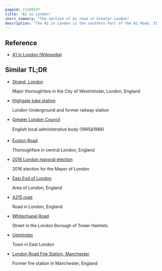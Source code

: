 ```yaml
---
pageid: 11169247
title: "A1 in London"
short_summary: "The section of A1 road in Greater London"
description: "The A1 in London is the southern Part of the A1 Road. It starts at Aldersgate in the City of London Passing through the Capital to borehamwood on the northern Fringe of greater London before continuing to edinburgh. The Road travels through the City and three London Boroughs: Islington, Haringey and Barnet, which include the Districts of Islington, Holloway, Highgate, Hendon and Mill Hill, and Travels along Upper Street and Holloway Road, crossing the North Circular Road in Hendon, a District in the London Borough of Barnet."
---
```


## Reference

- [A1 in London (Wikipedia)](https://en.wikipedia.org/?curid=11169247)

## Similar TL;DR

- [Strand, London](/tldr/en/strand-london)

  Major thoroughfare in the City of Westminster, London, England

- [Highgate tube station](/tldr/en/highgate-tube-station)

  London Underground and former railway station

- [Greater London Council](/tldr/en/greater-london-council)

  English local administrative body (1965â1986)

- [Euston Road](/tldr/en/euston-road)

  Thoroughfare in central London, England

- [2016 London mayoral election](/tldr/en/2016-london-mayoral-election)

  2016 election for the Mayor of London

- [East End of London](/tldr/en/east-end-of-london)

  Area of London, England

- [A215 road](/tldr/en/a215-road)

  Road in London, England

- [Whitechapel Road](/tldr/en/whitechapel-road)

  Street in the London Borough of Tower Hamlets

- [Upminster](/tldr/en/upminster)

  Town in East London

- [London Road Fire Station, Manchester](/tldr/en/london-road-fire-station-manchester)

  Former fire station in Manchester, England
